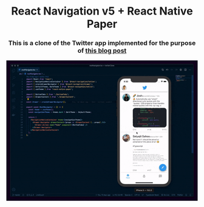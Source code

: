 <h1 align="center">
  React Navigation v5 + React Native Paper
</h1>

<h3 align="center">
This is a clone of the Twitter app implemented for the purpose of <a href="https://reactnavigation.org/blog/2020/01/29/using-react-navigation-5-with-react-native-paper">this blog post</a> 
</h3>
<p align="center">
<img src="./assets/app.gif" />
</p>
